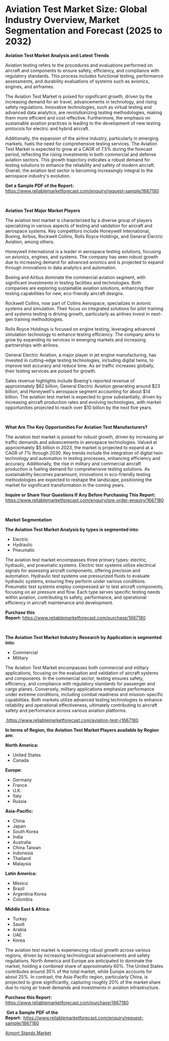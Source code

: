 <p><h1>Aviation Test Market Size: Global Industry Overview, Market Segmentation and Forecast (2025 to 2032)</h1></p><p><strong>Aviation Test Market Analysis and Latest Trends</strong></p>
<p><p>Aviation testing refers to the procedures and evaluations performed on aircraft and components to ensure safety, efficiency, and compliance with regulatory standards. This process includes functional testing, performance assessments, and durability evaluations of systems such as avionics, engines, and airframes.</p><p>The Aviation Test Market is poised for significant growth, driven by the increasing demand for air travel, advancements in technology, and rising safety regulations. Innovative technologies, such as virtual testing and advanced data analytics, are revolutionizing testing methodologies, making them more efficient and cost-effective. Furthermore, the emphasis on sustainable aviation practices is leading to the development of new testing protocols for electric and hybrid aircraft.</p><p>Additionally, the expansion of the airline industry, particularly in emerging markets, fuels the need for comprehensive testing services. The Aviation Test Market is expected to grow at a CAGR of 7.5% during the forecast period, reflecting the rising investments in both commercial and defense aviation sectors. This growth trajectory indicates a robust demand for testing solutions to enhance the reliability and safety of modern aircraft. Overall, the aviation test sector is becoming increasingly integral to the aerospace industry's evolution.</p></p>
<p><strong>Get a Sample PDF of the Report:&nbsp;</strong> <a href="https://www.reliablemarketforecast.com/enquiry/request-sample/1667180?utm_campaign=2810&utm_medium=2&utm_source=Github&utm_content=ia&utm_term=06032025&utm_id=aviation-test">https://www.reliablemarketforecast.com/enquiry/request-sample/1667180</a></p>
<p>&nbsp;</p>
<p><strong>Aviation Test Major Market Players</strong></p>
<p><p>The aviation test market is characterized by a diverse group of players specializing in various aspects of testing and validation for aircraft and aerospace systems. Key competitors include Honeywell International, Boeing, Airbus, Rockwell Collins, Rolls Royce Holdings, and General Electric Aviation, among others.</p><p>Honeywell International is a leader in aerospace testing solutions, focusing on avionics, engines, and systems. The company has seen robust growth due to increasing demand for advanced avionics and is projected to expand through innovations in data analytics and automation.</p><p>Boeing and Airbus dominate the commercial aviation segment, with significant investments in testing facilities and technologies. Both companies are exploring sustainable aviation solutions, enhancing their testing capabilities for new, eco-friendly aircraft designs.</p><p>Rockwell Collins, now part of Collins Aerospace, specializes in avionic systems and simulation. Their focus on integrated solutions for pilot training and systems testing is driving growth, particularly as airlines invest in next-gen training methodologies.</p><p>Rolls Royce Holdings is focused on engine testing, leveraging advanced simulation technology to enhance testing efficiency. The company aims to grow by expanding its services in emerging markets and increasing partnerships with airlines.</p><p>General Electric Aviation, a major player in jet engine manufacturing, has invested in cutting-edge testing technologies, including digital twins, to improve test accuracy and reduce time. As air traffic increases globally, their testing services are poised for growth.</p><p>Sales revenue highlights include Boeing's reported revenue of approximately $62 billion, General Electric Aviation generating around $23 billion, and Honeywell's aerospace segment accounting for about $14 billion. The aviation test market is expected to grow substantially, driven by increasing aircraft production rates and evolving technologies, with market opportunities projected to reach over $10 billion by the next five years.</p></p>
<p>&nbsp;</p>
<p><strong>What Are The Key Opportunities For Aviation Test Manufacturers?</strong></p>
<p><p>The aviation test market is poised for robust growth, driven by increasing air traffic demands and advancements in aerospace technologies. Valued at approximately $5 billion in 2023, the market is projected to expand at a CAGR of 7% through 2030. Key trends include the integration of digital twin technology and automation in testing processes, enhancing efficiency and accuracy. Additionally, the rise in military and commercial aircraft production is fueling demand for comprehensive testing solutions. As sustainability becomes paramount, innovations in eco-friendly testing methodologies are expected to reshape the landscape, positioning the market for significant transformation in the coming years.</p></p>
<p><strong>Inquire or Share Your Questions If Any Before Purchasing This Report:</strong> <a href="https://www.reliablemarketforecast.com/enquiry/pre-order-enquiry/1667180?utm_campaign=2810&utm_medium=2&utm_source=Github&utm_content=ia&utm_term=06032025&utm_id=aviation-test">https://www.reliablemarketforecast.com/enquiry/pre-order-enquiry/1667180</a></p>
<p>&nbsp;</p>
<p><strong>Market Segmentation</strong></p>
<p><strong>The Aviation Test Market Analysis by types is segmented into:</strong></p>
<p><ul><li>Electric</li><li>Hydraulic</li><li>Pneumatic</li></ul></p>
<p><p>The aviation test market encompasses three primary types: electric, hydraulic, and pneumatic systems. Electric test systems utilize electrical signals for assessing aircraft components, offering precision and automation. Hydraulic test systems use pressurized fluids to evaluate hydraulic systems, ensuring they perform under various conditions. Pneumatic test systems employ compressed air to test aircraft components, focusing on air pressure and flow. Each type serves specific testing needs within aviation, contributing to safety, performance, and operational efficiency in aircraft maintenance and development.</p></p>
<p><strong>Purchase this Report:&nbsp;</strong><a href="https://www.reliablemarketforecast.com/purchase/1667180?utm_campaign=2810&utm_medium=2&utm_source=Github&utm_content=ia&utm_term=06032025&utm_id=aviation-test">https://www.reliablemarketforecast.com/purchase/1667180</a></p>
<p>&nbsp;</p>
<p><strong>The Aviation Test Market Industry Research by Application is segmented into:</strong></p>
<p><ul><li>Commercial</li><li>Military</li></ul></p>
<p><p>The Aviation Test Market encompasses both commercial and military applications, focusing on the evaluation and validation of aircraft systems and components. In the commercial sector, testing ensures safety, efficiency, and compliance with regulatory standards for passenger and cargo planes. Conversely, military applications emphasize performance under extreme conditions, including combat readiness and mission-specific capabilities. Both markets utilize advanced testing technologies to enhance reliability and operational effectiveness, ultimately contributing to aircraft safety and performance across various aviation platforms.</p></p>
<p><a href="https://www.reliablemarketforecast.com/aviation-test-r1667180?utm_campaign=2810&utm_medium=2&utm_source=Github&utm_content=ia&utm_term=06032025&utm_id=aviation-test">&nbsp;https://www.reliablemarketforecast.com/aviation-test-r1667180</a></p>
<p><strong>In terms of Region, the Aviation Test Market Players available by Region are:</strong></p>
<p>
    <p> <strong> North America: </strong>
        <ul>
            <li>United States</li>
            <li>Canada</li>
        </ul>
        </p> 
    <p> <strong> Europe: </strong>
        <ul>
            <li>Germany</li>
            <li>France</li>
            <li>U.K.</li>
            <li>Italy</li>
            <li>Russia</li>
        </ul>
        </p> 
    <p> <strong> Asia-Pacific: </strong>
        <ul>
            <li>China</li>
            <li>Japan</li>
            <li>South Korea</li>
            <li>India</li>
            <li>Australia</li>
            <li>China Taiwan</li>
            <li>Indonesia</li>
            <li>Thailand</li>
            <li>Malaysia</li>
        </ul>
        </p> 
    <p> <strong> Latin America: </strong>
        <ul>
            <li>Mexico</li>
            <li>Brazil</li>
            <li>Argentina Korea</li>
            <li>Colombia</li>
        </ul>
        </p> 
    <p> <strong> Middle East & Africa: </strong>
        <ul>
            <li>Turkey</li>
            <li>Saudi</li>
            <li>Arabia</li>
            <li>UAE</li>
            <li>Korea</li>
        </ul>
    </p>
    </p>
<p><p>The aviation test market is experiencing robust growth across various regions, driven by increasing technological advancements and safety regulations. North America and Europe are anticipated to dominate the market, holding a combined share of approximately 60%. The United States contributes around 35% of the total market, while Europe accounts for about 25%. In contrast, the Asia-Pacific region, particularly China, is projected to grow significantly, capturing roughly 20% of the market share due to rising air travel demands and investments in aviation infrastructure.</p></p>
<p><strong>Purchase this Report: </strong><a href="https://www.reliablemarketforecast.com/purchase/1667180?utm_campaign=2810&utm_medium=2&utm_source=Github&utm_content=ia&utm_term=06032025&utm_id=aviation-test">https://www.reliablemarketforecast.com/purchase/1667180</a></p>
<p>&nbsp;<strong>Get a Sample PDF of the Report:&nbsp;&nbsp;</strong><a href="https://www.reliablemarketforecast.com/enquiry/request-sample/1667180?utm_campaign=2810&utm_medium=2&utm_source=Github&utm_content=ia&utm_term=06032025&utm_id=aviation-test">https://www.reliablemarketforecast.com/enquiry/request-sample/1667180</a></p>
<p><strong></strong></p>
<p><p><a href="https://github.com/sadimsamid/Market-Research-Report-List-1/blob/main/airport-stands-market.md?utm_campaign=2810&utm_medium=2&utm_source=Github&utm_content=ia&utm_term=06032025&utm_id=aviation-test">Airport Stands Market</a></p></p>